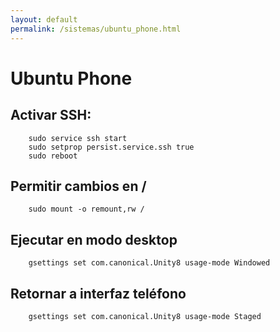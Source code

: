 ```yaml
---
layout: default
permalink: /sistemas/ubuntu_phone.html
---
```


# Ubuntu Phone

## Activar SSH:

        sudo service ssh start
        sudo setprop persist.service.ssh true
        sudo reboot

## Permitir cambios en /

        sudo mount -o remount,rw /

## Ejecutar en modo desktop

        gsettings set com.canonical.Unity8 usage-mode Windowed

## Retornar a interfaz teléfono

        gsettings set com.canonical.Unity8 usage-mode Staged

